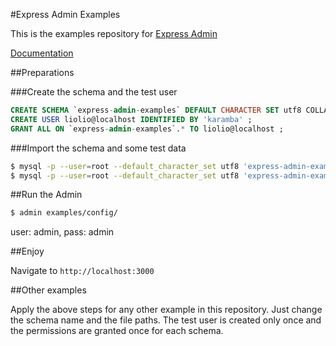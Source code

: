 
#Express Admin Examples

This is the examples repository for [Express Admin][1]

[Documentation][2]

##Preparations

###Create the schema and the test user
```sql
CREATE SCHEMA `express-admin-examples` DEFAULT CHARACTER SET utf8 COLLATE utf8_general_ci ;
CREATE USER liolio@localhost IDENTIFIED BY 'karamba' ;
GRANT ALL ON `express-admin-examples`.* TO liolio@localhost ;
```

###Import the schema and some test data
```bash
$ mysql -p --user=root --default_character_set utf8 'express-admin-examples' < fixtures/examples/schema.sql
$ mysql -p --user=root --default_character_set utf8 'express-admin-examples' < fixtures/examples/insert.sql
```

##Run the Admin

```bash
$ admin examples/config/
```
user: admin, pass: admin

##Enjoy

Navigate to `http://localhost:3000`

##Other examples

Apply the above steps for any other example in this repository. Just change the schema name and the file paths. The test user is created only once and the permissions are granted once for each schema.


  [1]: https://github.com/simov/express-admin
  [2]: https://simov.github.com/express-admin-site